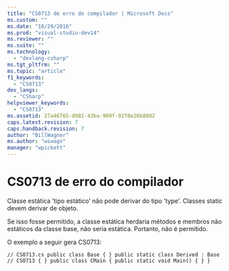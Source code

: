 ```yaml
---
title: "CS0713 de erro do compilador | Microsoft Docs"
ms.custom: ""
ms.date: "10/29/2016"
ms.prod: "visual-studio-dev14"
ms.reviewer: ""
ms.suite: ""
ms.technology: 
  - "devlang-csharp"
ms.tgt_pltfrm: ""
ms.topic: "article"
f1_keywords: 
  - "CS0713"
dev_langs: 
  - "CSharp"
helpviewer_keywords: 
  - "CS0713"
ms.assetid: 27a46765-d982-43ba-909f-9278e26b80d2
caps.latest.revision: 7
caps.handback.revision: 7
author: "BillWagner"
ms.author: "wiwagn"
manager: "wpickett"
---
```

# CS0713 de erro do compilador
Classe estática 'tipo estático' não pode derivar do tipo 'type'. Classes static devem derivar de objeto.  
  
 Se isso fosse permitido, a classe estática herdaria métodos e membros não estáticos da classe base, não seria estática. Portanto, não é permitido.  
  
 O exemplo a seguir gera CS0713:  
  
```  
// CS0713.cs public class Base { } public static class Derived : Base  // CS0713 { } public class CMain { public static void Main() { } }  
```